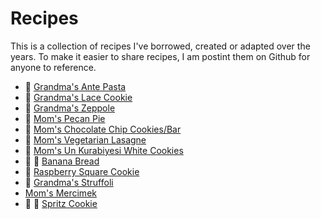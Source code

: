 # Recipes

This is a collection of recipes I've borrowed, created or adapted over the years. To make it easier to share recipes, I am postint them on Github for anyone to reference.

* :green_salad: [Grandma's Ante Pasta](recipes/ante_pasta.md)
* :cookie: [Grandma's Lace Cookie](recipes/lace_cookie.md)
* :doughnut: [Grandma's Zeppole](recipes/zeppole.md)
* :pie: [Mom's Pecan Pie](recipes/peacn_pie.md)
* :cookie: [Mom's Chocolate Chip Cookies/Bar](recipes/chocolate_chip_cookie_bar.md)
* :shallow_pan_of_food: [Mom's Vegetarian Lasagne](recipes/vegetarian_lasagna.md)
* :cookie: [Mom's Un Kurabiyesi White Cookies](recipes/un_kurabiyesi_white_cookie.md)
* :banana: :bread: [Banana Bread](recipes/banana_bread.md)
* :cookie: [Raspberry Square Cookie](recipes/raspberry_square_cookie.md)
* :honey_pot: [Grandma's Struffoli](recipes/struffoli.md)
* [Mom's Mercimek](recipes/mercimek.md)
* :christmas_tree: :cookie: [Spritz Cookie](recipes/spritz_cookie.md)
